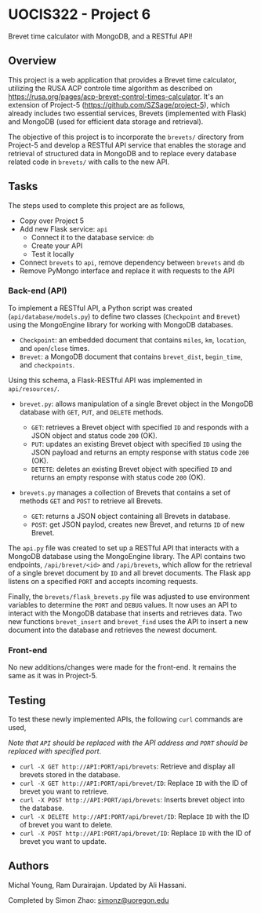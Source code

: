 # UOCIS322 - Project 6 #
Brevet time calculator with MongoDB, and a RESTful API!


## Overview

This project is a web application that provides a Brevet time calculator, utilizing the RUSA ACP controle time algorithm as described on https://rusa.org/pages/acp-brevet-control-times-calculator. It's an extension of Project-5 (https://github.com/SZSage/project-5), which already includes two essential services, Brevets (implemented with Flask) and MongoDB (used for efficient data storage and retrieval).

The objective of this project is to incorporate the `brevets/` directory from Project-5 and develop a RESTful API service that enables the storage and retrieval of structured data in MongoDB and to replace every database related code in `brevets/` with calls to the new API.


## Tasks
The steps used to complete this project are as follows,

- Copy over Project 5 
- Add new Flask service: `api` 
	- Connect it to the database service: `db` 
	- Create your API
	- Test it locally
- Connect `brevets` to `api`, remove dependency between `brevets` and `db` 
- Remove PyMongo interface and replace it with requests to the API 


### Back-end (API)
To implement a RESTful API, a Python script was created (`api/database/models.py`) to define two classes (`Checkpoint` and `Brevet`) using the MongoEngine library for working with MongoDB databases. 

- `Checkpoint`: an embedded document that contains `miles`, `km`, `location`, and `open`/`close` times.
- `Brevet`: a MongoDB document that contains `brevet_dist`, `begin_time`, and `checkpoints`.


Using this schema, a Flask-RESTful API was implemented in `api/resources/`.

- `brevet.py`: allows manipulation of a single Brevet object in the MongoDB database with `GET`, `PUT`, and `DELETE` methods. 

	- `GET`: retrieves a Brevet object with specified `ID` and responds with a JSON object and status code `200` (OK).
	- `PUT`: updates an existing Brevet object with specified `ID` using the JSON payload and returns an empty response with status code `200` (OK).
	- `DETETE`: deletes an existing Brevet object with specified `ID` and returns an empty response with status code `200` (OK).

- `brevets.py` manages a collection of Brevets that contains a set of methods `GET` and `POST` to retrieve all Brevets. 
	- `GET`: returns a JSON object containing all Brevets in database. 
	- `POST`: get JSON paylod, creates new Brevet, and returns `ID` of new Brevet.


The `api.py` file was created to set up a RESTful API that interacts with a MongoDB database using the MongoEngine library. The API contains two endpoints, `/api/brevet/<id>` and `/api/brevets`, which allow for the retrieval of a single brevet document by `ID` and all brevet documents. The Flask app listens on a specified `PORT` and accepts incoming requests. 


Finally, the `brevets/flask_brevets.py` file was adjusted to use environment variables to determine the `PORT` and `DEBUG` values. It now uses an API to interact with the MongoDB database that inserts and retrieves data. Two new functions `brevet_insert` and `brevet_find` uses the API to insert a new document into the database and retrieves the newest document. 


### Front-end

No new additions/changes were made for the front-end. It remains the same as it was in Project-5.


## Testing
To test these newly implemented APIs, the following `curl` commands are used,

_Note that `API` should be replaced with the API address and `PORT` should be replaced with specified port_.

- `curl -X GET http://API:PORT/api/brevets`: Retrieve and display all brevets stored in the database.
- `curl -X GET http://API:PORT/api/brevet/ID`: Replace `ID` with the ID of brevet you want to retrieve.
- `curl -X POST http://API:PORT/api/brevets`: Inserts brevet object into the database.
- `curl -X DELETE http://API:PORT/api/brevet/ID`: Replace `ID` with the ID of brevet you want to delete.
- `curl -X POST http://API:PORT/api/brevet/ID`: Replace `ID` with the ID of brevet you want to update.

## Authors

Michal Young, Ram Durairajan. Updated by Ali Hassani.

Completed by Simon Zhao: simonz@uoregon.edu
